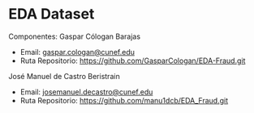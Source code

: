 # EDA Dataset

Componentes: 
Gaspar Cólogan Barajas
- Email: gaspar.cologan@cunef.edu
- Ruta Repositorio: https://github.com/GasparCologan/EDA-Fraud.git

José Manuel de Castro Beristrain
- Email: josemanuel.decastro@cunef.edu
- Ruta Repositorio: https://github.com/manu1dcb/EDA_Fraud.git
